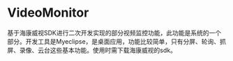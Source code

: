 VideoMonitor
============

基于海康威视SDK进行二次开发实现的部分视频监控功能，此功能是系统的一个部分。开发工具是Myeclipse，是桌面应用，功能比较简单，只有分屏、轮询、抓屏、录像、云台这些基本功能。使用时需下载海康威视的sdk。
